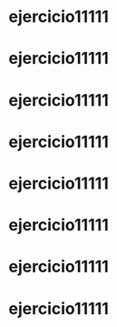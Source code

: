 # ejercicio11111
# ejercicio11111
# ejercicio11111
# ejercicio11111
# ejercicio11111
# ejercicio11111
# ejercicio11111
# ejercicio11111